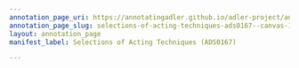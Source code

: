 ```yaml
---
annotation_page_uri: https://annotatingadler.github.io/adler-project/annotations/selections-of-acting-techniques-ads0167--canvas-1-interviewer.json
annotation_page_slug: selections-of-acting-techniques-ads0167--canvas-1-interviewer
layout: annotation_page
manifest_label: Selections of Acting Techniques (ADS0167)

---
```

